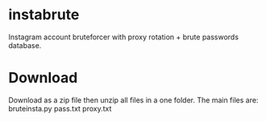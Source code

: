 # instabrute
Instagram account bruteforcer with proxy rotation + brute passwords database.
# Download
Download as a zip file then unzip all files in a one folder.
The main files are: bruteinsta.py pass.txt proxy.txt
